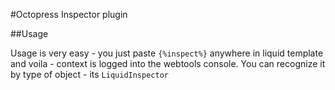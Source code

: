 #Octopress Inspector plugin

##Usage

Usage is very easy - you just paste `{%inspect%}` anywhere in liquid template and voila - context is logged into the webtools console.
You can recognize it by type of object - its `LiquidInspector`

